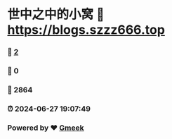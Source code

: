 # 世中之中的小窝 :link: https://blogs.szzz666.top 
### :page_facing_up: [2](https://blogs.szzz666.top/tag.html) 
### :speech_balloon: 0 
### :hibiscus: 2864 
### :alarm_clock: 2024-06-27 19:07:49 
### Powered by :heart: [Gmeek](https://github.com/Meekdai/Gmeek)
